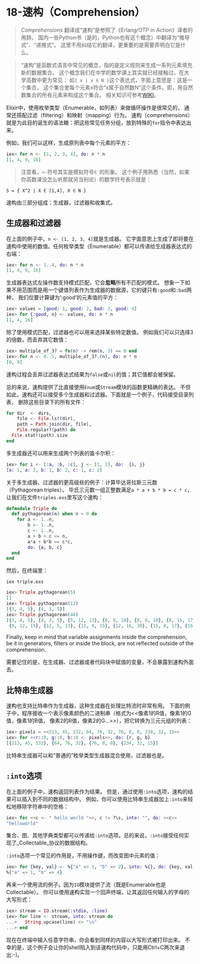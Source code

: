 18-速构（Comprehension）
========

> *Comprehensions* 翻译成“速构”是参照了《Erlang/OTP in Action》译者的用辞。
国内一些Python书（是的，Python也有这个概念）中翻译为“推导式”、“递推式”。
这里不用纠结它的翻译，更重要的是需要弄明白它是什么。

>“速构”是函数式语言中常见的概念，指的是定义规则来生成一系列元素填充新的数据集合。
这个概念我们在中学的数学课上其实就已经接触过，在大学高数中更为常见：
如`{ x | x ∈ N }`这个表达式，字面上意思是：这是一个集合，
这个集合里每个元素x符合“x属于自然数N”这个条件。即，用自然数集合的所有元素来构成这个集合。
相关知识可参考[WIKI](http://en.wikipedia.org/wiki/List_comprehension)。

Elixir中，使用枚举类型（Enumerable，如列表）来做循环操作是很常见的，
通常还搭配过滤（filtering）和映射（mapping）行为。
速构（comprehensions）就是为此目的诞生的语法糖：把这些常见任务分组，放到特殊的`for`指令中表达出来。

例如，我们可以这样，生成原列表中每个元素的平方：

```elixir
iex> for n <- [1, 2, 3, 4], do: n * n
[1, 4, 9, 16]
```

>注意看，`<-`符号其实是模拟符号`∈ `的形象。
这个例子用熟悉（当然，如果你高数课没怎么听那就另当别论）的数学符号表示就是：

```
S = { X^2 | X ∈ [1,4], X ∈ N }
```

速构由三部分组成：生成器，过滤器和收集式。

## 生成器和过滤器

在上面的例子中，`n <- [1, 2, 3, 4]`就是生成器。
它字面意思上生成了即将要在速构中使用的数值。任何枚举类型（Enumerable）都可以传递给生成器表达式的右端：

```elixir
iex> for n <- 1..4, do: n * n
[1, 4, 9, 16]
```

生成器表达式左操作数支持模式匹配，它会**忽略**所有不匹配的模式。
想象一下如果不用范围而是用一个键值列表作为生成器的数据源，它的键只有`:good`和`:bad`两种，
我们仅要计算键为‘:good’的元素值的平方：

```elixir
iex> values = [good: 1, good: 2, bad: 3, good: 4]
iex> for {:good, n} <- values, do: n * n
[1, 4, 16]
```

除了使用模式匹配，过滤器也可以用来选择某些特定数值。
例如我们可以只选择3的倍数，而丢弃其它数值：

```elixir
iex> multiple_of_3? = fn(n) -> rem(n, 3) == 0 end
iex> for n <- 0..5, multiple_of_3?.(n), do: n * n
[0, 9]
```

速构过程会丢弃过滤器表达式结果为`false`或`nil`的值；其它值都会被保留。

总的来说，速构提供了比直接使用`Enum`或`Stream`模块的函数更精确的表达。
不但如此，速构还可以接受多个生成器和过滤器。下面就是一个例子，代码接受目录列表，
删除这些目录下的所有文件：

```elixir
for dir  <- dirs,
    file <- File.ls!(dir),
    path = Path.join(dir, file),
    File.regular?(path) do
  File.stat!(path).size
end
```

多生成器还可以用来生成两个列表的笛卡尔积：

```elixir
iex> for i <- [:a, :b, :c], j <- [1, 2], do:  {i, j}
[a: 1, a: 2, b: 1, b: 2, c: 1, c: 2]
```

关于多生成器、过滤器的更高级些的例子：计算毕达哥拉斯三元数（Pythagorean triples）。
毕氏三元数一组正整数满足`a * a + b * b = c * c`，让我们在文件`triples.exs`里写这个速构：

```elixir
defmodule Triple do
  def pythagorean(n) when n > 0 do
    for a <- 1..n,
        b <- 1..n,
        c <- 1..n,
        a + b + c <= n,
        a*a + b*b == c*c,
        do: {a, b, c}
  end
end
```

然后，在终端里：

```
iex triple.exs
```

```elixir
iex> Triple.pythagorean(5)
[]
iex> Triple.pythagorean(12)
[{3, 4, 5}, {4, 3, 5}]
iex> Triple.pythagorean(48)
[{3, 4, 5}, {4, 3, 5}, {5, 12, 13}, {6, 8, 10}, {8, 6, 10}, {8, 15, 17},
 {9, 12, 15}, {12, 5, 13}, {12, 9, 15}, {12, 16, 20}, {15, 8, 17}, {16, 12, 20}]
```

Finally, keep in mind that variable assignments inside the comprehension, be it in generators, filters or inside the block, are not reflected outside of the comprehension.

需要记住的是，在生成器、过滤器或者代码块中赋值的变量，不会暴露到速构外面去。

## 比特串生成器

速构也支持比特串作为生成器，这种生成器在处理比特流时非常有用。
下面的例子中，程序接收一个表示像素颜色的二进制串（格式为<<像素1的R值，像素1的G值，像素1的B值，
像素2的R值，像素2的G...>>），把它转换为三元元组的列表：

```elixir
iex> pixels = <<213, 45, 132, 64, 76, 32, 76, 0, 0, 234, 32, 15>>
iex> for <<r::8, g::8, b::8 <- pixels>>, do: {r, g, b}
[{213, 45, 132}, {64, 76, 32}, {76, 0, 0}, {234, 32, 15}]
```

比特串生成器可以和“普通的”枚举类型生成器混合使用，过滤器也是。

## `:into`选项

在上面的例子中，速构返回列表作为结果。
但是，通过使用```:into```选项，速构的结果可以插入到不同的数据结构中。
例如，你可以使用比特串生成器加上```:into```来轻松地移除字符串中的空格：

```elixir
iex> for <<c <- " hello world ">>, c != ?\s, into: "", do: <<c>>
"helloworld"
```

集合、图、其他字典类型都可以传递给`:into`选项。总的来说，`:into`接受任何实现了_Collectable_协议的数据结构。

`:into`选项一个常见的作用是，不用操作键，而改变图中元素的值：

```elixir
iex> for {key, val} <- %{"a" => 1, "b" => 2}, into: %{}, do: {key, val * val}
%{"a" => 1, "b" => 4}
```

再来一个使用流的例子。因为`IO`模块提供了流（既是Enumerable也是Collectable）。
你可以使用速构实现一个回声终端，让其返回任何输入的字母的大写形式：

```elixir
iex> stream = IO.stream(:stdio, :line)
iex> for line <- stream, into: stream do
...>   String.upcase(line) <> "\n"
...> end
```

现在在终端中输入任意字符串，你会看到同样的内容以大写形式被打印出来。
不幸的是，这个例子会让你的shell陷入到该速构代码中，只能用Ctrl+C两次来退出:-)。
